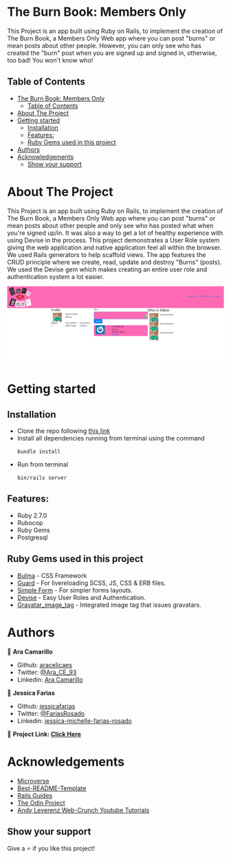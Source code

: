 <!-- PROJECT LOGO -->
# The Burn Book: Members Only
This Project is an app built using Ruby on Rails, to implement the creation of The Burn Book, a Members Only Web app where you can post "burns" or mean posts about other people. However, you can only see who has created the "burn" post when you are signed up and signed in, otherwise, too bad! You won't know who!

<!-- TABLE OF CONTENTS -->
## Table of Contents
- [The Burn Book: Members Only](#the-burn-book-members-only)
  - [Table of Contents](#table-of-contents)
- [About The Project](#about-the-project)
- [Getting started](#getting-started)
  - [Installation](#installation)
  - [Features:](#features)
  - [Ruby Gems used in this project](#ruby-gems-used-in-this-project)
- [Authors](#authors)
- [Acknowledgements](#acknowledgements)
  - [Show your support](#show-your-support)
<!-- ABOUT THE PROJECT -->
# About The Project
This Project is an app built using Ruby on Rails, to implement the creation of The Burn Book, a Members Only Web app where you can post "burns" or mean posts about other people and only see who has posted what when you're signed up/in. It was also a way to get a lot of healthy experience with using Devise in the process.
This project demonstrates a User Role system giving the web application and native application feel all within the browser. We used Rails generators to help scaffold views. The app features the CRUD principle where we create, read, update and destroy "Burns" (posts). We used the Devise gem which makes creating an entire user role and authentication system a lot easier.

![screenshot](burn_book_app.png)

<!-- GETTING STARTED -->
# Getting started
## Installation
* Clone the repo following [this link](https://github.com/aracelicaes/re-former)
* Install all dependencies running from terminal using the command <pre><code>bundle install
</code></pre>
* Run from terminal <pre><code>bin/rails server
</code></pre>

## Features:
* Ruby 2.7.0
* Rubocop
* Ruby Gems
* Postgresql

## Ruby Gems used in this project

* [Bulma](https://github.com/joshuajansen/bulma-rails) - CSS Framework
* [Guard](https://github.com/guard/guard) - For livereloading SCSS, JS, CSS & ERB files.
* [Simple Form](https://github.com/plataformatec/simple_form) - For simpler forms layouts.
* [Devise](https://github.com/plataformatec/devise) - Easy User Roles and Authentication.
* [Gravatar_image_tag](https://github.com/mdeering/gravatar_image_tag) - Integrated image tag that issues gravatars.

<!-- CONTACT -->
# Authors
👤 **Ara Camarillo**

- Github: [aracelicaes](https://github.com/jessicafarias)
- Twitter: [@Ara_CE_93](https://twitter.com/Ara_CE_93)
- Linkedin: [Ara Camarillo](www.linkedin.com/in/ara-camarillo)

👤 **Jessica Farias**

- Github: [jessicafarias](https://github.com/jessicafarias)
- Twitter: [@FariasRosado](https://twitter.com/FariasRosado)
- Linkedin: [jessica-michelle-farias-rosado](https://www.linkedin.com/in/jessica-michelle-farias-rosado/)

📄 **Project Link: [Click Here](https://github.com/aracelicaes/twitter_clone/tree/develop)**
<!-- ACKNOWLEDGEMENTS -->
# Acknowledgements
- [Microverse](https://microverse.org)
- [Best-README-Template](https://github.com/othneildrew/Best-README-Template)
- [Rails Guides](https://guides.rubyonrails.org/)
- [The Odin Project](https://www.theodinproject.com/courses/ruby-on-rails/lessons/authentication#your-task)
- [Andy Leverenz Web-Crunch Youtube Tutorials](https://youtu.be/5gUysPm64a4)

## Show your support

Give a ⭐️ if you like this project!
